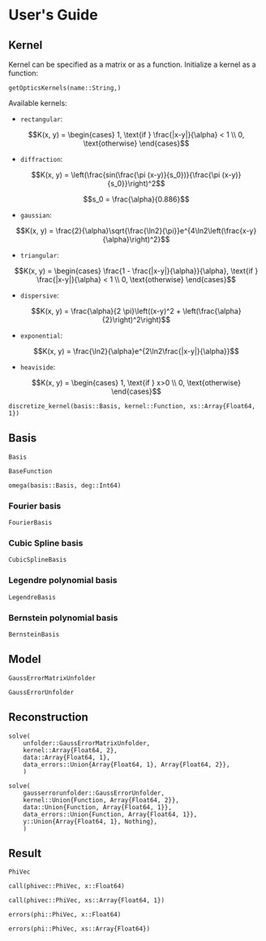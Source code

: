 # User's Guide

## Kernel
Kernel can be specified as a matrix or as a function.
Initialize a kernel as a function:


```@docs
getOpticsKernels(name::String,)
```

Available kernels:
* `rectangular`:
```math
K(x, y) =
\begin{cases}
1, \text{if } \frac{|x-y|}{\alpha} < 1
\\
0, \text{otherwise}
\end{cases}
```

* `diffraction`:
```math
K(x, y) = \left(\frac{sin(\frac{\pi (x-y)}{s_0})}{\frac{\pi (x-y)}{s_0}}\right)^2
```
```math
s_0 = \frac{\alpha}{0.886}
```

* `gaussian`:
```math
K(x, y) = \frac{2}{\alpha}\sqrt{\frac{\ln2}{\pi}}e^{4\ln2\left(\frac{x-y}{\alpha}\right)^2}
```

* `triangular`:
```math
K(x, y) =
\begin{cases}
\frac{1 - \frac{|x-y|}{\alpha}}{\alpha}, \text{if } \frac{|x-y|}{\alpha} < 1
\\
0, \text{otherwise}
\end{cases}
```

* `dispersive`:
```math
K(x, y) = \frac{\alpha}{2 \pi}\left((x-y)^2 + \left(\frac{\alpha}{2}\right)^2\right)
```

* `exponential`:
```math
K(x, y) = \frac{\ln2}{\alpha}e^{2\ln2\frac{|x-y|}{\alpha}}
```

* `heaviside`:
```math
K(x, y) =
\begin{cases}
1, \text{if } x>0
\\
0, \text{otherwise}
\end{cases}
```

```@docs
discretize_kernel(basis::Basis, kernel::Function, xs::Array{Float64, 1})
```

## Basis

```@docs
Basis
```

```@docs
BaseFunction
```

```@docs
omega(basis::Basis, deg::Int64)
```

### Fourier basis

```@docs
FourierBasis
```

### Cubic Spline basis

```@docs
CubicSplineBasis
```

### Legendre polynomial basis

```@docs
LegendreBasis
```

### Bernstein polynomial basis

```@docs
BernsteinBasis
```

## Model

```@docs
GaussErrorMatrixUnfolder
```

```@docs
GaussErrorUnfolder
```


## Reconstruction

```@docs
solve(
    unfolder::GaussErrorMatrixUnfolder,
    kernel::Array{Float64, 2},
    data::Array{Float64, 1},
    data_errors::Union{Array{Float64, 1}, Array{Float64, 2}},
    )
```

```@docs
solve(
    gausserrorunfolder::GaussErrorUnfolder,
    kernel::Union{Function, Array{Float64, 2}},
    data::Union{Function, Array{Float64, 1}},
    data_errors::Union{Function, Array{Float64, 1}},
    y::Union{Array{Float64, 1}, Nothing},
    )
```
## Result

```@docs
PhiVec
```

```@docs
call(phivec::PhiVec, x::Float64)
```

```@docs
call(phivec::PhiVec, xs::Array{Float64, 1})
```

```@docs
errors(phi::PhiVec, x::Float64)
```

```@docs
errors(phi::PhiVec, xs::Array{Float64})
```
